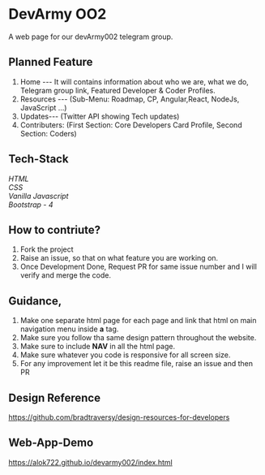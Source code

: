 # DevArmy OO2
A web page for our devArmy002 telegram group.

## Planned Feature
1. Home --- It will contains information about who we are, what we do, Telegram group link, Featured Developer & Coder Profiles.</br>
2. Resources --- (Sub-Menu: Roadmap, CP, Angular,React, NodeJs, JavaScript ...)</br>
3. Updates--- (Twitter API showing Tech updates)</br>
4. Contributers: (First Section: Core Developers Card Profile, Second Section: Coders)</br>

## Tech-Stack
<i>HTML</i> </br>
<i>CSS</i> </br>
<i>Vanilla Javascript</i> </br>
<i>Bootstrap - 4</i> </br>

## How to contriute?
1. Fork the project</br>
2. Raise an issue, so that on what feature you are working on.</br>
3. Once Development Done, Request PR for same issue number and I will verify and merge the code.

## Guidance,
1. Make one separate html page for each page and link that html on main navigation menu inside <b>a</b> tag.</br>
2. Make sure you follow tha same design pattern throughout the website.</br>
3. Make sure to include <b>NAV</b> in all the html page.</br>
4. Make sure whatever you code is responsive for all screen size.</br>
5. For any improvement let it be this readme file, raise an issue and then PR

## Design Reference
https://github.com/bradtraversy/design-resources-for-developers

## Web-App-Demo
https://alok722.github.io/devarmy002/index.html
